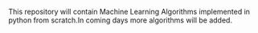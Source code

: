 This repository will contain Machine Learning Algorithms implemented in python from scratch.In coming days more algorithms will be added.